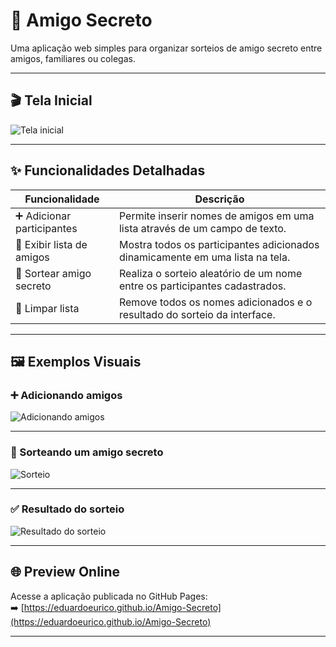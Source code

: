 # 🎁 Amigo Secreto

Uma aplicação web simples para organizar sorteios de amigo secreto entre amigos, familiares ou colegas.

---

## 🎬 Tela Inicial

![Tela inicial](screenshots/tela-inicial.png)

---

## ✨ Funcionalidades Detalhadas

| Funcionalidade           | Descrição                                                                 |
|--------------------------|---------------------------------------------------------------------------|
| ➕ Adicionar participantes | Permite inserir nomes de amigos em uma lista através de um campo de texto. |
| 📜 Exibir lista de amigos | Mostra todos os participantes adicionados dinamicamente em uma lista na tela. |
| 🔀 Sortear amigo secreto  | Realiza o sorteio aleatório de um nome entre os participantes cadastrados. |
| 🧹 Limpar lista           | Remove todos os nomes adicionados e o resultado do sorteio da interface. |

---

## 🖼️ Exemplos Visuais

### ➕ Adicionando amigos
![Adicionando amigos](screenshots/adicionando-amigos.png)

---

### 🔀 Sorteando um amigo secreto
![Sorteio](screenshots/sorteio.png)

---

### ✅ Resultado do sorteio
![Resultado do sorteio](screenshots/resultado.png)

---

## 🌐 Preview Online

Acesse a aplicação publicada no GitHub Pages:  
➡️ [https://eduardoeurico.github.io/Amigo-Secreto](https://eduardoeurico.github.io/Amigo-Secreto)

---
